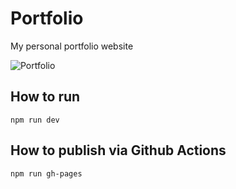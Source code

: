# Portfolio

My personal portfolio website

![Portfolio](readme_animation.gif)

## How to run

`npm run dev`

## How to publish via Github Actions

`npm run gh-pages`
